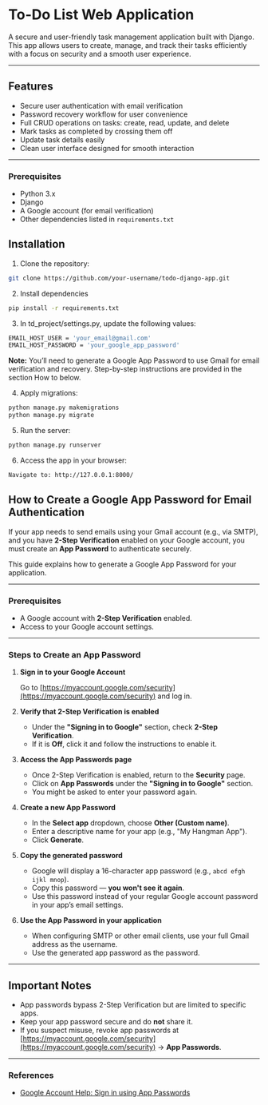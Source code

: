 # To-Do List Web Application

A secure and user-friendly task management application built with Django. This app allows users to create, manage, and track their tasks efficiently with a focus on security and a smooth user experience.

---

## Features

- Secure user authentication with email verification  
- Password recovery workflow for user convenience  
- Full CRUD operations on tasks: create, read, update, and delete  
- Mark tasks as completed by crossing them off  
- Update task details easily  
- Clean  user interface designed for smooth interaction  

---

### Prerequisites
- Python 3.x  
- Django  
- A Google account (for email verification)
- Other dependencies listed in `requirements.txt`   

## Installation

1. Clone the repository:

  ```bash
  git clone https://github.com/your-username/todo-django-app.git
  ```

2. Install dependencies

  ```bash
  pip install -r requirements.txt
  ```

3. In td_project/settings.py, update the following values:
  ```bash
  EMAIL_HOST_USER = 'your_email@gmail.com'
  EMAIL_HOST_PASSWORD = 'your_google_app_password'
  ```
**Note:** You’ll need to generate a Google App Password to use Gmail for email verification and recovery.
Step-by-step instructions are provided in the section How to <Create a Google App Password for Email Authentication> below.

4. Apply migrations:
  ```bash
  python manage.py makemigrations
  python manage.py migrate
  ```

5. Run the server:
  ```bash
  python manage.py runserver
  ```

6. Access the app in your browser:
  ```bash
  Navigate to: http://127.0.0.1:8000/
  ```
## How to Create a Google App Password for Email Authentication

If your app needs to send emails using your Gmail account (e.g., via SMTP), and you have **2-Step Verification** enabled on your Google account, you must create an **App Password** to authenticate securely.

This guide explains how to generate a Google App Password for your application.

---

### Prerequisites
- A Google account with **2-Step Verification** enabled.
- Access to your Google account settings.

---

### Steps to Create an App Password

1. **Sign in to your Google Account**

   Go to [https://myaccount.google.com/security](https://myaccount.google.com/security) and log in.

2. **Verify that 2-Step Verification is enabled**

   - Under the **"Signing in to Google"** section, check **2-Step Verification**.
   - If it is **Off**, click it and follow the instructions to enable it.

3. **Access the App Passwords page**

   - Once 2-Step Verification is enabled, return to the **Security** page.
   - Click on **App Passwords** under the **"Signing in to Google"** section.
   - You might be asked to enter your password again.

4. **Create a new App Password**

   - In the **Select app** dropdown, choose **Other (Custom name)**.
   - Enter a descriptive name for your app (e.g., "My Hangman App").
   - Click **Generate**.

5. **Copy the generated password**

   - Google will display a 16-character app password (e.g., `abcd efgh ijkl mnop`).
   - Copy this password — **you won't see it again**.
   - Use this password instead of your regular Google account password in your app’s email settings.

6. **Use the App Password in your application**

   - When configuring SMTP or other email clients, use your full Gmail address as the username.
   - Use the generated app password as the password.

---

## Important Notes

- App passwords bypass 2-Step Verification but are limited to specific apps.
- Keep your app password secure and do **not** share it.
- If you suspect misuse, revoke app passwords at [https://myaccount.google.com/security](https://myaccount.google.com/security) → **App Passwords**.

---

### References

- [Google Account Help: Sign in using App Passwords](https://support.google.com/accounts/answer/185833)
